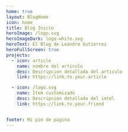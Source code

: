 ```yaml
---
home: true
layout: BlogHome
icon: home
title: Blog Inicio
heroImage: /logo.svg
heroImageDark: logo-white.svg
heroText: El Blog de Leandro Gutierrez
heroFullScreen: true
projects:
  - icon: article
    name: nombre del articulo
    desc: Descripcion detallada del articulo
    link: https://link.to.your.article

  - icon: /logo.svg
    name: Item customizado
    desc: Descripcion detallada del imtel
    link: https://link.to.your.friend


footer: Mi pie de pagina
---
```

